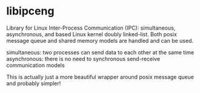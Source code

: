 # libipceng
Library for Linux Inter-Process Communication (IPC): simultaneous, asynchronous, and based Linux kernel doubly linked-list.
Both posix message queue and shared memory models are handled and can be used.

simultaneous: two processes can send data to each other at the same time\
asynchronous: there is no need to synchronous send-receive communication models

This is actually just a more beautiful wrapper around posix message queue and probably simpler!

